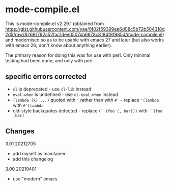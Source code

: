 # mode-compile.el

This is mode-compile.el v2.29.1 (obtained from
https://gist.githubusercontent.com/yaa/0f02f59399ee6d08c5b72b504318d2d5/raw/82681792a52fac1dee0507da6978c8184f8f985d/mode-compile.el)
and modernised so as to be usable with emacs 27 and later (but also
works with emacs 26; don't know about anything earlier).

The primary reason for doing this was for use with perl. Only minimal
testing had been done, and only with perl.

## specific errors corrected

* `cl` is deprecated - use `cl-lib` instead
* `eval-when` is undefined - use `cl-eval-when` instead
* `(lambda (x) ...)` quoted with `'` rather than with `#'` - replace `'(lambda` with `#'(lambda`
* old-style backquotes detected - replace ```(` (foo (, bar)))``` with ``` `(foo ,bar)```

## Changes

3.01 20212705
  - add myself as maintainer
  - add this changelog

3.00 20210401
  - use "modern" emacs
